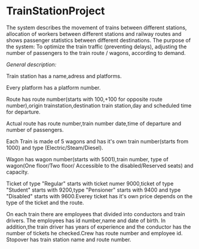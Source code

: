 # TrainStationProject

The system describes the movement of trains between different stations,
allocation of workers between different stations and railway routes and shows passenger statistics between different destinations.
The purpose of the system:
To optimize the train traffic (preventing delays), adjusting the number of passengers to the train route / wagons, according to demand.

*General description:*

Train station has a name,adress and platforms.

Every platform has a platform number. 

Route has route number(starts with 100,+100 for opposite route number),origin trainstation,destination train station,day and scheduled time for departure.

Actual route has route number,train number date,time of departure and number of passengers.

Each Train is made of 5 wagons and has it's own train number(starts from 1000) and type (Electric/Steam/Diesel).

Wagon has wagon number(starts with 5001),train number, type of wagon(One floor/Two floor/ Accessible to the disabled/Reserved seats) and capacity.

Ticket of type "Regular" starts with ticket numer 9000,ticket of type "Student" starts with 9200,type "Pensioner" starts with 9400 and type "Disabled" starts with 9600.Everey ticket has it's own price depends on the type of the ticket and the route.

On each train there are employees that divided into conductors and train drivers.
The employees has id number,name and date of birth. 
In addition,the train driver has years of experience and the conductor has the number of tickets he checked.Crew has route number and employee id. 
Stopover has train station name and route number.



